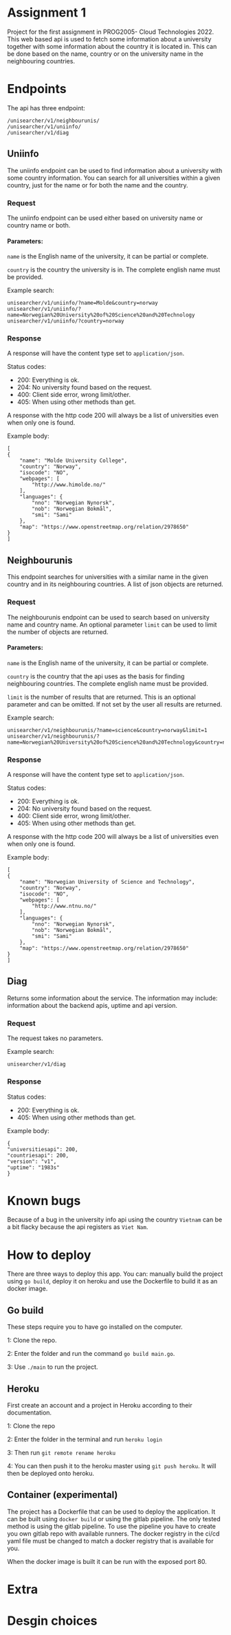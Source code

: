 # Assignment 1
Project for the first assignment in PROG2005- Cloud Technologies 2022. This web based api is used
to fetch some information about a university together with some information about the country 
it is located in. This can be done based on the name, country or on the university
name in the neighbouring countries.

# Endpoints
The api has three endpoint:

    /unisearcher/v1/neighbourunis/
    /unisearcher/v1/uniinfo/
    /unisearcher/v1/diag

## Uniinfo
The uniinfo endpoint can be used to find information about a university with some country information.
You can search for all universities within a given country, just for the name or for both
the name and the country.

### Request
The uniinfo endpoint can be used either based on university name or country name or both.

#### Parameters:
`name` is the English name of the university, it can be partial or complete.

`country` is the country the university is in. The complete english name must be provided.

Example search:

    unisearcher/v1/uniinfo/?name=Molde&country=norway
    unisearcher/v1/uniinfo/?name=Norwegian%20University%20of%20Science%20and%20Technology
    unisearcher/v1/uniinfo/?country=norway

### Response
A response will have the content type set to `application/json`.

Status codes:
* 200: Everything is ok.
* 204: No university found based on the request.
* 400: Client side error, wrong limit/other.
* 405: When using other methods than get.

A response with the http code 200 will always be a list of universities even when only one is found.

Example body:

    [
    {
        "name": "Molde University College",
        "country": "Norway",
        "isocode": "NO",
        "webpages": [
            "http://www.himolde.no/"
        ],
        "languages": {
            "nno": "Norwegian Nynorsk",
            "nob": "Norwegian Bokmål",
            "smi": "Sami"
        },
        "map": "https://www.openstreetmap.org/relation/2978650"
    }
    ]

## Neighbourunis
This endpoint searches for universities with a similar name in the given country and in its
neighbouring countries. A list of json objects are returned. 

### Request
The neighbourunis endpoint can be used to search based on university name and country name.
An optional parameter `limit` can be used to limit the number of objects are returned.

#### Parameters:

`name` is the English name of the university, it can be partial or complete.

`country` is the country that the api uses as the basis for finding neighbouring countries. 
The complete english name must be provided.

`limit` is the number of results that are returned. This is an optional parameter and can be omitted.
If not set by the user all results are returned.

Example search:

    unisearcher/v1/neighbourunis/?name=science&country=norway&limit=1
    unisearcher/v1/neighbourunis/?name=Norwegian%20University%20of%20Science%20and%20Technology&country=norway


### Response
A response will have the content type set to `application/json`.

Status codes:
* 200: Everything is ok.
* 204: No university found based on the request.
* 400: Client side error, wrong limit/other.
* 405: When using other methods than get.

A response with the http code 200 will always be a list of universities even when only one is found.

Example body:

    [
	{
		"name": "Norwegian University of Science and Technology",
		"country": "Norway",
		"isocode": "NO",
		"webpages": [
			"http://www.ntnu.no/"
		],
		"languages": {
			"nno": "Norwegian Nynorsk",
			"nob": "Norwegian Bokmål",
			"smi": "Sami"
		},
		"map": "https://www.openstreetmap.org/relation/2978650"
	}
    ]

## Diag
Returns some information about the service. The information may include: information about the backend
apis, uptime and api version.

### Request
The request takes no parameters.

Example search:

    unisearcher/v1/diag

### Response

Status codes:
* 200: Everything is ok.
* 405: When using other methods than get.

Example body:

    {
	"universitiesapi": 200,
	"countriesapi": 200,
	"version": "v1",
	"uptime": "1983s"
    }

# Known bugs
Because of a bug in the university info api using the country `Vietnam` can be a bit flacky because the api
registers as `Viet Nam`.

# How to deploy
There are three ways to deploy this app. You can: manually build the project using `go build`, 
deploy it on heroku and use the Dockerfile to build it as an docker image.

## Go build
These steps require you to have go installed on the computer.

1: Clone the repo.

2: Enter the folder and run the command `go build main.go`.

3: Use `./main` to run the project.

## Heroku
First create an account and a project in Heroku according to their documentation.

1: Clone the repo

2: Enter the folder in the terminal and run `heroku login`

3: Then run `git remote rename heroku`

4: You can then push it to the heroku master using `git push heroku`. It will then be deployed onto heroku.

## Container (experimental)
The project has a Dockerfile that can be used to deploy the application. 
It can be built using `docker build` or using the gitlab pipeline. The only tested method is
using the gitlab pipeline. To use the pipeline you have to create you own gitlab repo with
available runners. The docker registry in the ci/cd yaml file must be changed to match a
docker registry that is available for you.

When the docker image is built it can be run with the exposed port 80.


# Extra

# Desgin choices
